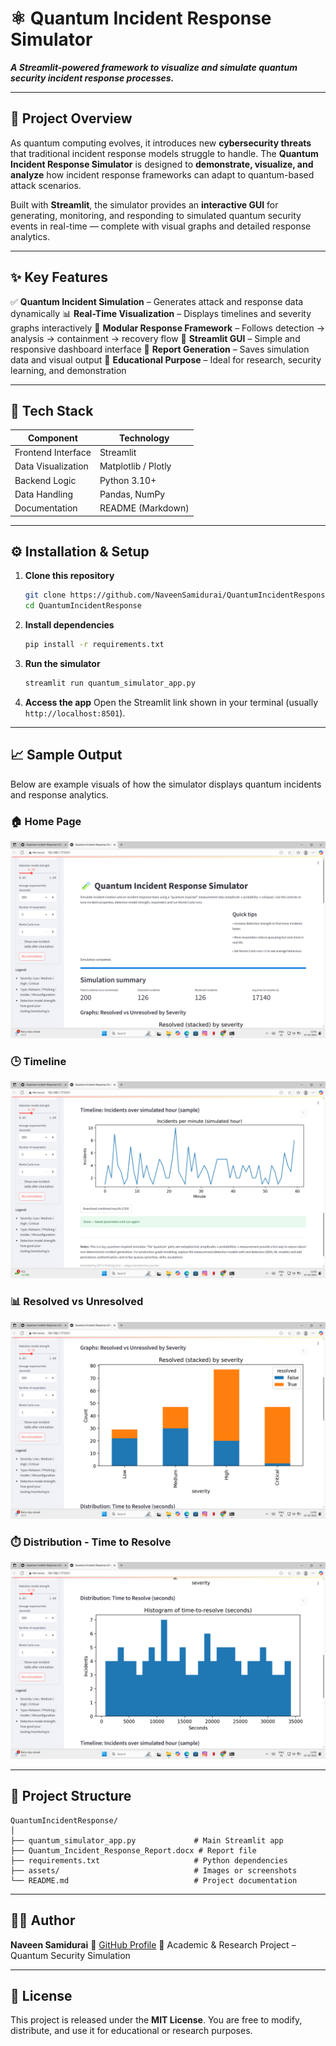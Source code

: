 
# ⚛️ Quantum Incident Response Simulator

***A Streamlit-powered framework to visualize and simulate quantum security incident response processes.***

---

## 🧠 Project Overview

As quantum computing evolves, it introduces new **cybersecurity threats** that traditional incident response models struggle to handle.
The **Quantum Incident Response Simulator** is designed to **demonstrate, visualize, and analyze** how incident response frameworks can adapt to quantum-based attack scenarios.

Built with **Streamlit**, the simulator provides an **interactive GUI** for generating, monitoring, and responding to simulated quantum security events in real-time — complete with visual graphs and detailed response analytics.

---

## ✨ Key Features

✅ **Quantum Incident Simulation** – Generates attack and response data dynamically
📊 **Real-Time Visualization** – Displays timelines and severity graphs interactively
🧩 **Modular Response Framework** – Follows detection → analysis → containment → recovery flow
🎨 **Streamlit GUI** – Simple and responsive dashboard interface
💾 **Report Generation** – Saves simulation data and visual output
🔐 **Educational Purpose** – Ideal for research, security learning, and demonstration

---

## 🧰 Tech Stack

| Component          | Technology                       |
| ------------------ | -------------------------------- |
| Frontend Interface | Streamlit                        |
| Data Visualization | Matplotlib / Plotly              |
| Backend Logic      | Python 3.10+                     |
| Data Handling      | Pandas, NumPy                    |
| Documentation      | README (Markdown) |

---

## ⚙️ Installation & Setup

1. **Clone this repository**

   ```bash
   git clone https://github.com/NaveenSamidurai/QuantumIncidentResponse.git
   cd QuantumIncidentResponse
   ```

2. **Install dependencies**

   ```bash
   pip install -r requirements.txt
   ```

3. **Run the simulator**

   ```bash
   streamlit run quantum_simulator_app.py
   ```

4. **Access the app**
   Open the Streamlit link shown in your terminal (usually `http://localhost:8501`).

---

## 📈 Sample Output

Below are example visuals of how the simulator displays quantum incidents and response analytics.

### 🏠 Home Page
![Home Page](Screenshots/home_page.png)

### 🕒 Timeline
![Timeline](Screenshots/Timeline.png)

### 📊 Resolved vs Unresolved
![Resolved vs Unresolved](Screenshots/Graphs_Resolved_vs_Unresolved.png)

### ⏱️ Distribution - Time to Resolve
![Distribution Time to Resolve](Screenshots/Distribution_Time_to_Resolve.png)



---

## 📂 Project Structure

```
QuantumIncidentResponse/
│
├── quantum_simulator_app.py             # Main Streamlit app
├── Quantum_Incident_Response_Report.docx # Report file
├── requirements.txt                     # Python dependencies
├── assets/                              # Images or screenshots
└── README.md                            # Project documentation
```

---

## 🧑‍💻 Author

**Naveen Samidurai**
🔗 [GitHub Profile](https://github.com/NaveenSamidurai)
📄 Academic & Research Project – Quantum Security Simulation

---

## 🏁 License

This project is released under the **MIT License**.
You are free to modify, distribute, and use it for educational or research purposes.


